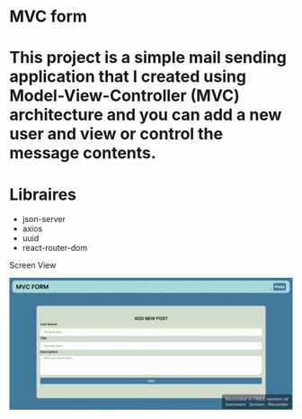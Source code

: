 # MVC form 

<h1>This project is a simple mail sending application that I created using Model-View-Controller (MVC) architecture and you can add a new user and view or control the message contents.</h1>


# Libraires
- json-server
- axios
- uuid
- react-router-dom

Screen View

<img src="./src/assets/mvc-form.gif">